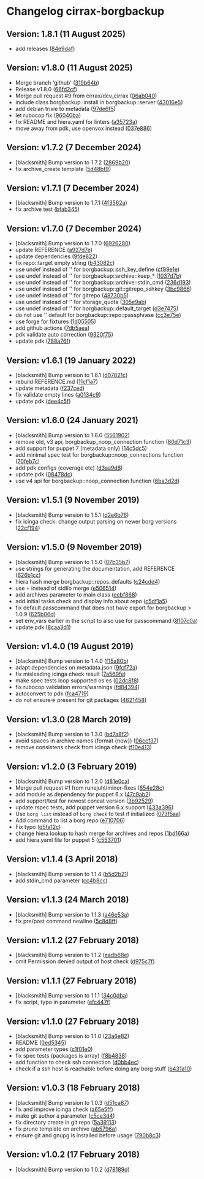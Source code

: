 # Changelog cirrax-borgbackup


## Version: 1.8.1 (11 August 2025)
* add releases ([84e9daf](https://github.com/cirrax/puppet-borgbackup/commit/84e9dafaf7c1fea7dc26bddc5e517a73eb4822c4))

## Version: v1.8.0 (11 August 2025)
* Merge branch 'github' ([319b64b](https://github.com/cirrax/puppet-borgbackup/commit/319b64bae5409baac7cf60c11dca0ceb73a35549))
* Release v1.8.0 ([66fd2cf](https://github.com/cirrax/puppet-borgbackup/commit/66fd2cfef7580e9a6c5115a0c5d68defbff10ff2))
* Merge pull request #9 from cirrax/dev_cirrax ([06ab040](https://github.com/cirrax/puppet-borgbackup/commit/06ab0409a2b9c81329064d13fdcc00f024bdb972))
* include class borgbackup::install in borgbackup::server ([43016e5](https://github.com/cirrax/puppet-borgbackup/commit/43016e56a20d68b31b01d24ff48567583a973c83))
* add debian trixie to metadata ([97de6f5](https://github.com/cirrax/puppet-borgbackup/commit/97de6f5e3d565356746f3611c343c09fa497ef19))
* let rubocop fix ([96040ba](https://github.com/cirrax/puppet-borgbackup/commit/96040ba37760e003fc239418921a9345e0651d38))
* fix README and hiera.yaml for linters ([a35723a](https://github.com/cirrax/puppet-borgbackup/commit/a35723a2a30efab3b9be2e99730b46d4011715ec))
* move away from pdk, use openvox instead ([037e886](https://github.com/cirrax/puppet-borgbackup/commit/037e886a1ac63515968afeb78786e2978426b7f0))

## Version: v1.7.2 (7 December 2024)
* [blacksmith] Bump version to 1.7.2 ([2869b20](https://github.com/cirrax/puppet-borgbackup/commit/2869b20c5de30131882a27b112ff8b6ca632b58f))
* fix archive_create template ([5d48bf9](https://github.com/cirrax/puppet-borgbackup/commit/5d48bf98339bf669abaea5ce21b2e57383db0dcf))

## Version: v1.7.1 (7 December 2024)
* [blacksmith] Bump version to 1.7.1 ([4f3562a](https://github.com/cirrax/puppet-borgbackup/commit/4f3562ad2c67468e0355a14d19dda9352554c025))
* fix archive test ([bfab345](https://github.com/cirrax/puppet-borgbackup/commit/bfab345e8632cae1b9b33bca52026c663f046eef))

## Version: v1.7.0 (7 December 2024)
* [blacksmith] Bump version to 1.7.0 ([6926280](https://github.com/cirrax/puppet-borgbackup/commit/6926280b91ae9d5e6a5c8cb350b3b0bf59ee9a26))
* update REFERENCE ([a927d7e](https://github.com/cirrax/puppet-borgbackup/commit/a927d7ee224ef0ef477b507f4339c3f601600e31))
* update dependencies ([9fde822](https://github.com/cirrax/puppet-borgbackup/commit/9fde822a51c1069f4eb7ae90b3692eb434d09cb1))
* fix repo::target empty string ([b43082c](https://github.com/cirrax/puppet-borgbackup/commit/b43082cec4378a51a00899cb35da7b3859c2d7bf))
* use undef instead of '' for borgbackup::ssh_key_define ([cf99e1e](https://github.com/cirrax/puppet-borgbackup/commit/cf99e1e3c448000cba5e4034d1d96a7219eb3a28))
* use undef instead of '' for borgbackup::archive::keep_* ([1037d7b](https://github.com/cirrax/puppet-borgbackup/commit/1037d7b89c022075ee38352a8dcab2d25df61dcf))
* use undef instead of '' for borgbackup::archive::stdin_cmd ([236d193](https://github.com/cirrax/puppet-borgbackup/commit/236d1936e9c823cdebf4f71769d240dace23741f))
* use undef instead of '' for borgbackup::git::gitrepo_sshkey ([3bc9866](https://github.com/cirrax/puppet-borgbackup/commit/3bc9866b13b6061687508c6e0d2aa76508a4f544))
* use undef instead of '' for gitrepo ([48730b5](https://github.com/cirrax/puppet-borgbackup/commit/48730b5c1a84480437966b394262b99332a3d836))
* use undef instead of '' for storage_quota ([305e9ab](https://github.com/cirrax/puppet-borgbackup/commit/305e9ab7ed8931f77fc52b46ac43a463c2e235ff))
* use undef instead of '' for borgbackup::default_target ([d3e7475](https://github.com/cirrax/puppet-borgbackup/commit/d3e74753ce73cc731f725ac6c4a5159eee26d45b))
* do not use '' default for borgbackup::repo::passphrase ([cc3e75e](https://github.com/cirrax/puppet-borgbackup/commit/cc3e75e7d3be0cd020dba57b12337a774cc66832))
* use forge for fixtures ([1d05505](https://github.com/cirrax/puppet-borgbackup/commit/1d05505da8c735561874b40dfcd0ec55e2e4a991))
* add github actions ([7db5aea](https://github.com/cirrax/puppet-borgbackup/commit/7db5aeaec9966d406583cea0e717d0a59d0f1c5f))
* pdk validate auto correction ([9320f75](https://github.com/cirrax/puppet-borgbackup/commit/9320f757ea75b3510a524a4b8da343988c1b0467))
* update pdk ([788a76f](https://github.com/cirrax/puppet-borgbackup/commit/788a76f379d4e3cc48196aa8e960de3245ef3265))

## Version: v1.6.1 (19 January 2022)
* [blacksmith] Bump version to 1.6.1 ([d07821c](https://github.com/cirrax/puppet-borgbackup/commit/d07821c79b0875fc9efa9d385771fd5d78300f93))
* rebuild REFERENCE.md ([11cf1a7](https://github.com/cirrax/puppet-borgbackup/commit/11cf1a76fadd5c3fe8bddce5404cd5c4307129aa))
* update metadata ([f237ced](https://github.com/cirrax/puppet-borgbackup/commit/f237ced1b20713842df17acad9a619d197831eae))
* fix validate empty lines ([a0134c9](https://github.com/cirrax/puppet-borgbackup/commit/a0134c92c1cb6a7e5f486d234007b0475c5c08ba))
* update pdk ([dee4c5f](https://github.com/cirrax/puppet-borgbackup/commit/dee4c5f4ed9ee1f1465df2c3297b81b1048344cd))

## Version: v1.6.0 (24 January 2021)
* [blacksmith] Bump version to 1.6.0 ([5561902](https://github.com/cirrax/puppet-borgbackup/commit/556190286fac1d112eb0ce36be9a9afe6c14ca01))
* remove old, v3 api, borgbackup_noop_connection function ([80d71c3](https://github.com/cirrax/puppet-borgbackup/commit/80d71c3a2b8512e33a58dedd8ab3c2e962a00ed2))
* add support for puppet 7 (metadata only) ([14c5dc5](https://github.com/cirrax/puppet-borgbackup/commit/14c5dc56eee60bc13dc88249d8edcd745339b70b))
* add minimal spec test for borgbackup::noop_connections function ([70feb7c](https://github.com/cirrax/puppet-borgbackup/commit/70feb7cd31056b1bbf39aa03a0c7f7aa5824f977))
* add pdk configs (coverage etc) ([d3aa9d8](https://github.com/cirrax/puppet-borgbackup/commit/d3aa9d84aa9efeae3844ed839656563d71858f7b))
* update pdk ([08478dc](https://github.com/cirrax/puppet-borgbackup/commit/08478dcf3c2574d90a53e60ebc305343bf9efb38))
* use v4 api for borgbackup::noop_connection function ([6ba3d2d](https://github.com/cirrax/puppet-borgbackup/commit/6ba3d2dbcb13153594cc90c53b16bf54ef63eaf5))

## Version: v1.5.1 (9 November 2019)
* [blacksmith] Bump version to 1.5.1 ([d2e6b76](https://github.com/cirrax/puppet-borgbackup/commit/d2e6b765aa33282ddbb6e8efe3f2ddc7ee9aa744))
* fix icinga check: change output parsing on newer borg versions ([22cf194](https://github.com/cirrax/puppet-borgbackup/commit/22cf19439d12f29a19484e282594b8efc9572f2d))

## Version: v1.5.0 (9 November 2019)
* [blacksmith] Bump version to 1.5.0 ([07b35b7](https://github.com/cirrax/puppet-borgbackup/commit/07b35b7d781b342ce137ab1327d679b8aa87f523))
* use strings for generating the documentation, add REFERENCE ([626b1cc](https://github.com/cirrax/puppet-borgbackup/commit/626b1cce2b5c9da013ae45468d467bf2a13a7571))
* hiera hash merge borgbackup::repos_defaults ([c24cdd4](https://github.com/cirrax/puppet-borgbackup/commit/c24cdd4fe4729e5c1745aeb6b3e4eaace0ace0bc))
* use + instead of stdlib merge ([e506514](https://github.com/cirrax/puppet-borgbackup/commit/e506514d99f75236ea8171f58f8bfbc29ec6f719))
* add archives parameter to main class ([eebf868](https://github.com/cirrax/puppet-borgbackup/commit/eebf8686b1eeebf0423508645f094a4c9bf0ad78))
* add initial tasks check and display info about repo ([c5df1a5](https://github.com/cirrax/puppet-borgbackup/commit/c5df1a5aad338ba9f14948ddb6deb30e209e3efd))
* fix default passcommand that does not have export for borgbackup > 1.0.9 ([625b06d](https://github.com/cirrax/puppet-borgbackup/commit/625b06d115a65ac7c88f3f5db5c9a8d6847cb329))
* set env_vars earlier in the script to also use for passcommand ([8107c0a](https://github.com/cirrax/puppet-borgbackup/commit/8107c0afb735e586ca36adf98a56c077f1bb790d))
* update pdk ([8caa3d1](https://github.com/cirrax/puppet-borgbackup/commit/8caa3d110087000e9f0d91468ae044236abe3aba))

## Version: v1.4.0 (19 August 2019)
* [blacksmith] Bump version to 1.4.0 ([f15a80b](https://github.com/cirrax/puppet-borgbackup/commit/f15a80bdd5807265c71be54391b4ac69de9b943b))
* adapt dependencies on metadata.json ([9fcf72a](https://github.com/cirrax/puppet-borgbackup/commit/9fcf72a55b884acc82387047f4f9e630ab755593))
* fix misleading icinga check result ([7a569fe](https://github.com/cirrax/puppet-borgbackup/commit/7a569fecc4aa1bffcdbf89be8d6739af266fe345))
* make spec tests loop supported os'es ([02dc8f8](https://github.com/cirrax/puppet-borgbackup/commit/02dc8f86606084d748d25a283d3fc427573c713d))
* fix rubocop validation errors/warnings ([fd84394](https://github.com/cirrax/puppet-borgbackup/commit/fd84394f0a584c7da67e81d810a99e64cd6326c0))
* autoconvert to pdk ([fca4719](https://github.com/cirrax/puppet-borgbackup/commit/fca4719e975b3954d8283f003b57fe2a08883b71))
* do not ensure=> present for git packages ([4621458](https://github.com/cirrax/puppet-borgbackup/commit/4621458b2a69dc96c7f2fdcd0d326d9a6f4a351b))

## Version: v1.3.0 (28 March 2019)
* [blacksmith] Bump version to 1.3.0 ([bd7a8f2](https://github.com/cirrax/puppet-borgbackup/commit/bd7a8f2d0e640ef9840ae55c82e5b3418da53ee3))
* avoid spaces in archive names (format {now}) ([06ccf37](https://github.com/cirrax/puppet-borgbackup/commit/06ccf37aee4d75f9f36ef9adfed218bd3a683f32))
* remove consistens check from icinga check ([f10e413](https://github.com/cirrax/puppet-borgbackup/commit/f10e413449c54578630187414cc4a8996674ea7f))

## Version: v1.2.0 (3 February 2019)
* [blacksmith] Bump version to 1.2.0 ([d81e0ca](https://github.com/cirrax/puppet-borgbackup/commit/d81e0ca5f1dffe39453c27b9de04699410f8884b))
* Merge pull request #1 from runejuhl/minor-fixes ([854e28c](https://github.com/cirrax/puppet-borgbackup/commit/854e28c2bc3efcc52128731e2ab1f01a87cc5345))
* add module as dependency for puppet 6.x ([47c9ab2](https://github.com/cirrax/puppet-borgbackup/commit/47c9ab2c8c7e357ec20544d235309250bcb325bf))
* add support/test for newest concat version ([3b92529](https://github.com/cirrax/puppet-borgbackup/commit/3b925294925b4a87a1de8469e710e4afb75add4b))
* update rspec tests, add puppet version 6.x support ([433a396](https://github.com/cirrax/puppet-borgbackup/commit/433a3968b3109a3afad99c09e2c289562e13fc99))
* Use `borg list` instead of `borg check` to test if initialized ([073f5aa](https://github.com/cirrax/puppet-borgbackup/commit/073f5aa49ac26a409d11b3854f8cb3667bb0f3d5))
* Add command to list a borg repo ([e710706](https://github.com/cirrax/puppet-borgbackup/commit/e710706d899aedca60e0eb7544335cccf88c148a))
* Fix typo ([d5fa12c](https://github.com/cirrax/puppet-borgbackup/commit/d5fa12c75fd6677c7dc729a2512deb4f8ad6b357))
* change hiera lookup to hash merge for archives and repos ([1bd166a](https://github.com/cirrax/puppet-borgbackup/commit/1bd166aaeb4a6e7804c2665bed904c3c5a3bc122))
* add hiera.yaml file for puppet 5 ([c553701](https://github.com/cirrax/puppet-borgbackup/commit/c5537012078c843aa94ebad5626af67ce1106a2a))

## Version: v1.1.4 (3 April 2018)
* [blacksmith] Bump version to 1.1.4 ([b5d2b21](https://github.com/cirrax/puppet-borgbackup/commit/b5d2b2180873be9de66c8e8307b19d074f326c8e))
* add stdin_cmd parameter ([cc4b8cc](https://github.com/cirrax/puppet-borgbackup/commit/cc4b8cc9dbd2b54666462e8e17dcc72b7cf205c2))

## Version: v1.1.3 (24 March 2018)
* [blacksmith] Bump version to 1.1.3 ([a46e53a](https://github.com/cirrax/puppet-borgbackup/commit/a46e53a86d6431fad1e8178d46f7a518c208d106))
* fix pre/post command newline ([5c8d8ff](https://github.com/cirrax/puppet-borgbackup/commit/5c8d8ff2ab4b9d24c74dc0ec71d8cf1909a5289c))

## Version: v1.1.2 (27 February 2018)
* [blacksmith] Bump version to 1.1.2 ([eadb68e](https://github.com/cirrax/puppet-borgbackup/commit/eadb68ec1f71782bad22d49814e3ed6cfa6dfd2f))
* omit Permission denied output of host check ([d975c7f](https://github.com/cirrax/puppet-borgbackup/commit/d975c7f65c2e72e13be230aae5f0c0aff4b9cf3b))

## Version: v1.1.1 (27 February 2018)
* [blacksmith] Bump version to 1.1.1 ([34c0dba](https://github.com/cirrax/puppet-borgbackup/commit/34c0dba482b38dd520d4202e9c4b67e9c480268c))
* fix script, typo in parameter ([efc447f](https://github.com/cirrax/puppet-borgbackup/commit/efc447fef2a9d218410fde02fbd18cc94b0d40b4))

## Version: v1.1.0 (27 February 2018)
* [blacksmith] Bump version to 1.1.0 ([23a6e82](https://github.com/cirrax/puppet-borgbackup/commit/23a6e827b92fd9e8d0b64069b1354c1872bd5d16))
* README ([0ed5345](https://github.com/cirrax/puppet-borgbackup/commit/0ed5345b72a5e92243856317b20df1a5afcad0dc))
* add parameter types ([c1f01e0](https://github.com/cirrax/puppet-borgbackup/commit/c1f01e0c6550dfe5c92fdad29d36a13dafb97709))
* fix spec tests (packages is array) ([f8b4838](https://github.com/cirrax/puppet-borgbackup/commit/f8b48382e99db7d7407df0bb8b4aec21e4e7e79a))
* add function to check ssh connection ([d0bb4ec](https://github.com/cirrax/puppet-borgbackup/commit/d0bb4ec48d0dc736eb8fdcaabaa023b6a0936b6e))
* check if a ssh host is reachable before doing any borg stuff ([b431a10](https://github.com/cirrax/puppet-borgbackup/commit/b431a10cbdae59feaebf944c0ac085736e222c30))

## Version: v1.0.3 (18 February 2018)
* [blacksmith] Bump version to 1.0.3 ([d51ca87](https://github.com/cirrax/puppet-borgbackup/commit/d51ca87a358615a28bf975af1a517a973f586b2b))
* fix and improve icinga check ([a65e5ff](https://github.com/cirrax/puppet-borgbackup/commit/a65e5ff725092be1de659299d7f6379c6aa719b7))
* make git author a parameter ([c5ce3d4](https://github.com/cirrax/puppet-borgbackup/commit/c5ce3d42a5b9bfd46bb447696fcf6149fdb01e0a))
* fix directory create in git repo ([5a39113](https://github.com/cirrax/puppet-borgbackup/commit/5a39113f9926218f1ac9a2059e0fffdb4c3905fe))
* fix prune template on archive ([ab5796a](https://github.com/cirrax/puppet-borgbackup/commit/ab5796ac1f82936f04357b18ccc12d1bd030761e))
* ensure git and gnupg is installed before usage ([790b8c3](https://github.com/cirrax/puppet-borgbackup/commit/790b8c3aa86b86f51b773fc81f6b2ff7631b572a))

## Version: v1.0.2 (17 February 2018)
* [blacksmith] Bump version to 1.0.2 ([d78189d](https://github.com/cirrax/puppet-borgbackup/commit/d78189d3fc28f7a17442b821b2830d8014869505))